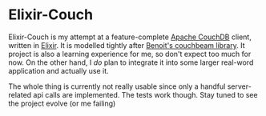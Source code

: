 # Elixir-Couch

Elixir-Couch is my attempt at a feature-complete [Apache CouchDB](http://couchdb.apache.org) client, written in [Elixir](http://elixir-lang.org).
It is modelled tightly after [Benoit's couchbeam library](https://github.com/benoitc/couchbeam). 
It project is also a learning  experience for me, so don't expect too much for now. 
On the other hand, I _do_ plan to integrate it into some larger real-word application 
and actually use it.

The whole thing is currently not really usable since only a handful server-related api calls
are implemented. The tests work though.  Stay tuned to see the project evolve (or me failing)

